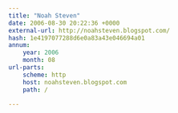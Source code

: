 ```yaml
---
title: "Noah Steven"
date: 2006-08-30 20:22:36 +0000
external-url: http://noahsteven.blogspot.com/
hash: 1e4197077288d6e0a83a43e046694a01
annum:
    year: 2006
    month: 08
url-parts:
    scheme: http
    host: noahsteven.blogspot.com
    path: /

---
```



